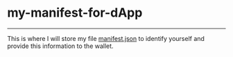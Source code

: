 # my-manifest-for-dApp

---

This is where I will store my file [manifest.json](https://github.com/VictorYrman/my-manifest-for-dApp/blob/main/manifest.json "Файл manifest.json") to identify yourself and provide this information to the wallet.
